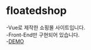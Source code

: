 # floatedshop
-Vue로 제작한 쇼핑몰 사이트입니다.<br />
-Front-End만 구현되어 있습니다.<br />
-[DEMO](https://6879656a696e.github.io/floateShop_FrontEnd/)
